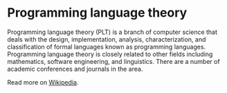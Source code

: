 # Programming language theory

Programming language theory (PLT) is a branch of computer science that deals with the design, implementation, analysis, characterization, and classification of formal languages known as programming languages. Programming language theory is closely related to other fields including mathematics, software engineering, and linguistics. There are a number of academic conferences and journals in the area.

Read more on [Wikipedia](https://en.wikipedia.org/wiki/Programming_language_theory).

